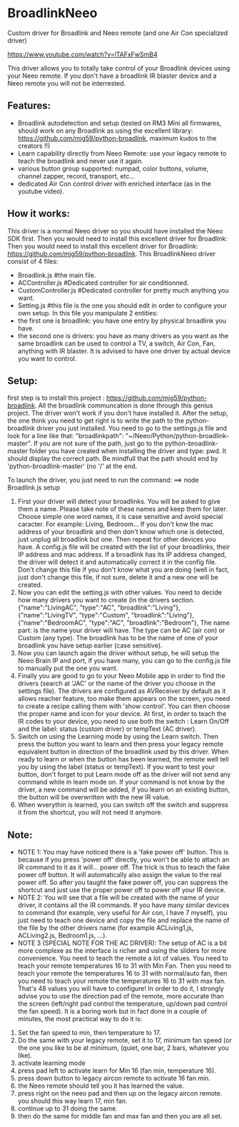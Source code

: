 # BroadlinkNeeo
Custom driver for Broadlink and Neeo remote (and one Air Con specialized driver)

https://www.youtube.com/watch?v=lTAFxFwSmB4

This driver allows you to totally take control of your Broadlink devices using your Neeo remote.
If you don't have a broadlink IR blaster device and a Neeo remote you will not be interrested.


## Features:
- Broadlink autodetection and setup (tested on RM3 Mini all firmwares, should work on any Broadlink as using the excellent library: https://github.com/mjg59/python-broadlink, maximum kudos to the creators !!)
- Learn capability directly from Neeo Remote: use your legacy remote to teach the broadlink and never use it again.
- various button group supported: numpad, color buttons, volume, channel zapper, record, transport, etc...
- dedicated Air Con control driver with enriched interface (as in the youtube video).

## How it works:
This driver is a normal Neeo driver so you should have installed the Neeo SDK first.
Then you would need to install this excellent driver for Broadlink: Then you would need to install this excellent driver for Broadlink: https://github.com/mjg59/python-broadlink.
This BroadlinkNeeo driver consist of 4 files:
- Broadlink.js #the main file.
- ACController.js #Dedicated controller for air conditionned.
- CustomController.js #Dedicated controller for pretty much anything you want.
- Setting.js #this file is the one you should edit in order to configure your own setup.
In this file you manipulate 2 entities: 
- the first one is broadlink: you have one entry by physical broadlink you have.
- the second one is drivers: you have as many drivers as you want as the same broadlink can be used to control a TV, a switch, Air Con, Fan, anything with IR blaster. It is advised to have one driver by actual device you want to control.

## Setup: 
first step is to install this project : https://github.com/mjg59/python-broadlink.
All the broadlink communcation is done through this genius project. The driver won't work if you don't have installed it.
After the setup, the one think you need to get right is to write the path to the python-broadlink driver you just installed. 
You need to go to the settings.js file and look for a line like that:
"broadlinkpath": "~/Neeo/Python/python-broadlink-master".
If you are not sure of the path, just go to the python-broadlink-master folder you have created when installing the driver and type: pwd. It should display the correct path.
Be mindfull that the path should end by 'python-broadlink-master' (no '/' at the end.

To launch the driver, you just need to run the command:
==> node Broadlink.js setup
1. First your driver will detect your broadlinks. You will be asked to give them a name. Please take note of these names and keep them for later. Choose simple one word names, it is case sensitive and avoid special caracter. For example: Living, Bedroom... If you don't knw the mac address of your broadlink and then don't know which one is detected, just unplug all broadlink but one. Then repeat for other devices you have.
A config.js file will be created with the list of your broadlinks, their IP address and mac address. If a broadlink has its IP address changed, the driver will detect it and automatically correct it in the config file. Don't change this file if you don't know what you are doing (well in fact, just don't change this file, if not sure, delete it and a new one will be created.
2. Now you can edit the setting.js with other values. You need to decide how many drivers you want to create (in the drivers section.
        {"name":"LivingAC", "type":"AC", "broadlink":"Living"},
        {"name":"LivingTV", "type":"Custom", "broadlink":"Living"},
        {"name":"BedroomAC", "type":"AC", "broadlink":"Bedroom"},
        The name part: is the name your driver will have. 
        The type can be AC (air con) or Custom (any type). 
        The broadlink has to be the name of one of your broadlink you have setup earlier (case sensitive).
3. Now you can launch again the driver without setup, he will setup the Neeo Brain IP and port, if you have many, you can go to the config.js file to manually put the one you want.
4. Finally you are good to go to your Neeo Mobile app in order to find the drivers (search at 'JAC' or the name of the driver you choose in the settings file). The drivers are configured as AVReceiver by default as it allows reacher feature, too make them appears on the screen, you need to create a recipe calling them with 'show control'. You can then choose the proper name and icon for your device.
At first, in order to teach the IR codes to your device, you need to use both the switch : Learn On/Off and the label: status (custom driver) or tempText (AC driver).
5. Switch on using the Learning mode by using the Learn switch. Then press the button you want to learn and then press your legacy remote equivalent button in direction of the broadlink used by this driver. When ready to learn or when the button has been learned, the remote well tell you by using the label (status or tempText).
If you want to test your button, don't forget to put Learn mode off as the driver will not send any command while in learn mode on. If your command is not know by the driver, a new command will be added, if you learn on an existing button, the button will be overwritten with the new IR value.
6. When wverythin is learned, you can switch off the switch and suppress it from the shortcut, you will not need it anymore.

## Note:

- NOTE 1: You may have noticed there is a 'fake power off' button. This is because if you press 'power off' directly, you won't be able to attach an IR command to it as it will... power off. The trick is thus to teach the fake power off button. It will automatically also assign the value to the real power off. So after you taught the fake power off, you can suppress the shortcut and just use the proper power off to power off your IR device.
- NOTE 2: You will see that a file will be created with the name of your driver, it contains all the IR commands. If you have many similar devices to command (for example, very useful for Air con, I have 7 myself), you just need to teach one device and copy the file and replace the name of the file by the other drivers name (for example ACLiving1,js, ACLiving2.js, Bedroom1.js, ...).
- NOTE 3 (SPECIAL NOTE FOR THE AC DRIVER): The setup of AC is a bit more complexe as the interface is richer and using the sliders for more convenience. You need to teach the remote a lot of values. You need to teach your remote temperatures 16 to 31 with Min Fan. Then you need to teach your remote the temperatures 16 to 31 with normal/auto fan, then you need to teach your remote the temperatures 16 to 31 with max fan.
That's 48 values you will have to configure!
In order to do it, I strongly advise you to use the direction pad of the remote, more accurate than the screen (left/right pad control the temperature, up/down pad control the fan speed).
It is a boring work but in fact done in a couple of minutes, the most practical way to do it is:
1. Set the fan speed to min, then temperature to 17.
2. Do the same with your legacy remote, set it to 17, minimum fan speed (or the one you like to be at minimum, (quiet, one bar, 2 bars, whatever you like).
3. activate learning mode
4. press pad left to activate learn for Min 16 (fan min, temperature 16).
5. press down button to legacy aircon remote to activate 16 fan min.
6. the Neeo remote should tell you it has learned the value.
7. press right on the neeo pad and then up on the legacy aircon remote. you should this way learn 17, min fan.
8. continue up to 31 doing the same.
9. then do the same for middle fan and max fan and then you are all set.

